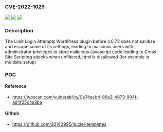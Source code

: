 ### [CVE-2022-1029](https://cve.mitre.org/cgi-bin/cvename.cgi?name=CVE-2022-1029)
![](https://img.shields.io/static/v1?label=Product&message=Limit%20Login%20Attempts&color=blue)
![](https://img.shields.io/static/v1?label=Version&message=4.0.72%3C%204.0.72%20&color=brighgreen)
![](https://img.shields.io/static/v1?label=Vulnerability&message=CWE-79%20Cross-site%20Scripting%20(XSS)&color=brighgreen)

### Description

The Limit Login Attempts WordPress plugin before 4.0.72 does not sanitise and escape some of its settings, leading to malicious users with administrator privileges to store malicious Javascript code leading to Cross-Site Scripting attacks when unfiltered_html is disallowed (for example in multisite setup)

### POC

#### Reference
- https://wpscan.com/vulnerability/0e74eeb4-89e2-4873-904f-ad4f25c4a8ba

#### Github
- https://github.com/20142995/nuclei-templates

